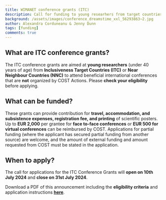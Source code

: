 ```yaml
---
title: WIMANET conference grants (ITC)
description: Call for funding to young researhers from target countries
background: /assets/images/conference_dreamstime_xxl_56293863~2.jpg
author: Alexandra Corduneanu & Jenny Dunn
tags: [funding]
comments: true
---
```


## What are ITC conference grants?
The ITC conference grants are aimed at **young researchers** (under 40 years of age) from **Inclusiveness Target Countries (ITC)** or **Near Neighbour Countries (NNC)** to attend beneficial international conferences that are **not** organized by COST Actions. Please **check your eligibility** before applying.

## What can be funded?
These grants can provide contribution for **travel, accommodation, and subsistence expenses, registration fee, and printing** of scientific posters. Up to **EUR 2,000** per grantee for **face to-face conferences** or **EUR 500 for virtual conferences** can be reimbursed by COST. Applications for partial funding (where the applicant has secured partial funding from another source) are welcome, and the amount of external funding and amount requested from COST must be stated in the application. 

## When to apply?
The call for applications for the ITC Conference Grants will **open on 10th July 2024** and **close on 31st July 2024**.

Download a PDF of this announcement including the **eligibility criteria** and application instructions __[here](https://github.com/wimanet-science/web/blob/e01ed8dc12878c5ca43a20a47622bb2878a7a61a/assets/docs/ITC%20Conference%20Grant%20announcement%202024_final.pdf)__.
